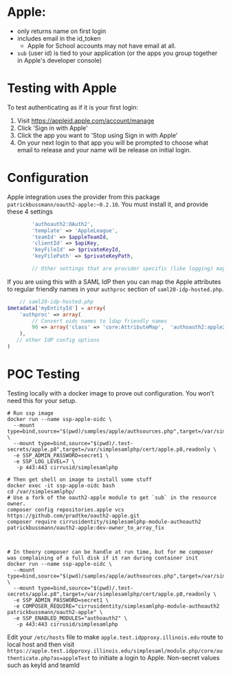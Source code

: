 
# Apple:
* only returns name on first login
* includes email in the id_token
  * Apple for School accounts may not have email at all.
* `sub` (user id) is tied to your application (or the apps you group together in Apple's developer console)

# Testing with Apple
To test authenticating as if it is your first login:
1. Visit https://appleid.apple.com/account/manage
2. Click 'Sign in with Apple'
3. Click the app you want to 'Stop using Sign in with Apple'
4. On your next login to that app you will be prompted to choose what email to release and your name
will be release on initial login.

# Configuration

Apple integration uses the provider from this package `patrickbussmann/oauth2-apple:~0.2.10`.
You must install it, and provide these 4 settings

```php
        'authoauth2:OAuth2',
        'template' => 'AppleLeague',
        'teamId' => $appleTeamId,
        'clientId' => $apiKey,
        'keyFileId' => $privateKeyId,
        'keyFilePath' => $privateKeyPath,

        // Other settings that are provider specific (like logging) may or may not work on the Apple provider
```

If you are using this with a SAML IdP then you can map the Apple attributes to regular friendly names in your `authproc` section of `saml20-idp-hosted.php`.

```php
    // saml20-idp-hosted.php
$metadata['myEntityId'] = array(
    'authproc' => array(
        // Convert oidc names to ldap friendly names
        90 => array('class' => 'core:AttributeMap',  'authoauth2:apple2name'),
    ),
   // other IdP config options
)
```


# POC Testing

Testing locally with a docker image to prove out configuration. You won't need this for your setup.

```
# Run ssp image
docker run --name ssp-apple-oidc \
  --mount type=bind,source="$(pwd)/samples/apple/authsources.php",target=/var/simplesamlphp/config/authsources.php,readonly \
  --mount type=bind,source="$(pwd)/.test-secrets/apple.p8",target=/var/simplesamlphp/cert/apple.p8,readonly \
  -e SSP_ADMIN_PASSWORD=secret1 \
  -e SSP_LOG_LEVEL=7 \
   -p 443:443 cirrusid/simplesamlphp

# Then get shell on image to install some stuff
docker exec -it ssp-apple-oidc bash
cd /var/simplesamlphp/
# Use a fork of the oauth2-apple module to get `sub` in the resource owner.
composer config repositories.apple vcs https://github.com/pradtke/oauth2-apple.git
composer require cirrusidentity/simplesamlphp-module-authoauth2 patrickbussmann/oauth2-apple:dev-owner_to_array_fix



# In theory composer can be handle at run time, but for me composer was complaining of a full disk if it ran during container init
docker run --name ssp-apple-oidc \
  --mount type=bind,source="$(pwd)/samples/apple/authsources.php",target=/var/simplesamlphp/config/authsources.php,readonly \
  --mount type=bind,source="$(pwd)/.test-secrets/apple.p8",target=/var/simplesamlphp/cert/apple.p8,readonly \
  -e SSP_ADMIN_PASSWORD=secret1 \
  -e COMPOSER_REQUIRE="cirrusidentity/simplesamlphp-module-authoauth2 patrickbussmann/oauth2-apple" \
  -e SSP_ENABLED_MODULES="authoauth2" \
   -p 443:443 cirrusid/simplesamlphp
```

Edit your `/etc/hosts` file to make `apple.test.idpproxy.illinois.edu` route to local host and then visit
 `https://apple.test.idpproxy.illinois.edu/simplesaml/module.php/core/authenticate.php?as=appleTest` to
initiate a login to Apple. Non-secret values such as keyId and teamId